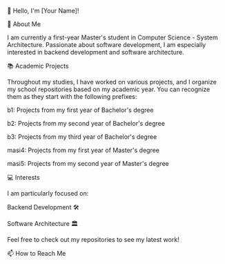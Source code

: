 👋 Hello, I'm [Your Name]!

🌱 About Me

I am currently a first-year Master's student in Computer Science - System Architecture. Passionate about software development, I am especially interested in backend development and software architecture.

📚 Academic Projects

Throughout my studies, I have worked on various projects, and I organize my school repositories based on my academic year. You can recognize them as they start with the following prefixes:

b1: Projects from my first year of Bachelor's degree

b2: Projects from my second year of Bachelor's degree

b3: Projects from my third year of Bachelor's degree

masi4: Projects from my first year of Master's degree

masi5: Projects from my second year of Master's degree

💻 Interests

I am particularly focused on:

Backend Development 🛠️

Software Architecture 🏛️

Feel free to check out my repositories to see my latest work!

📫 How to Reach Me
